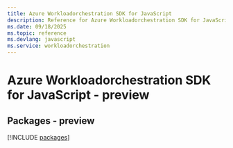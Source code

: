 ```yaml
---
title: Azure Workloadorchestration SDK for JavaScript
description: Reference for Azure Workloadorchestration SDK for JavaScript
ms.date: 09/18/2025
ms.topic: reference
ms.devlang: javascript
ms.service: workloadorchestration
---
```

# Azure Workloadorchestration SDK for JavaScript - preview
## Packages - preview
[!INCLUDE [packages](workloadorchestration-index.md)]